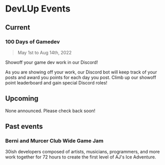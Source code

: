 # DevLUp Events

[//]: # (Todo These are placeholders)

## Current

### 100 Days of Gamedev

> May 1st to Aug 14th, 2022

Showoff your game dev work in our Discord!

As you are showing off your work, our Discord bot will keep track of
your posts and award you points for each day you post. Climb up our
showoff point leaderboard and gain special Discord roles!

## Upcoming

None announced. Please check back soon!

## Past events

### Berni and Murcer Club Wide Game Jam

30ish developers composed of artists, musicians, programmers, and more
work together for 72 hours to create the first level of AJ's Ice
Adventure.